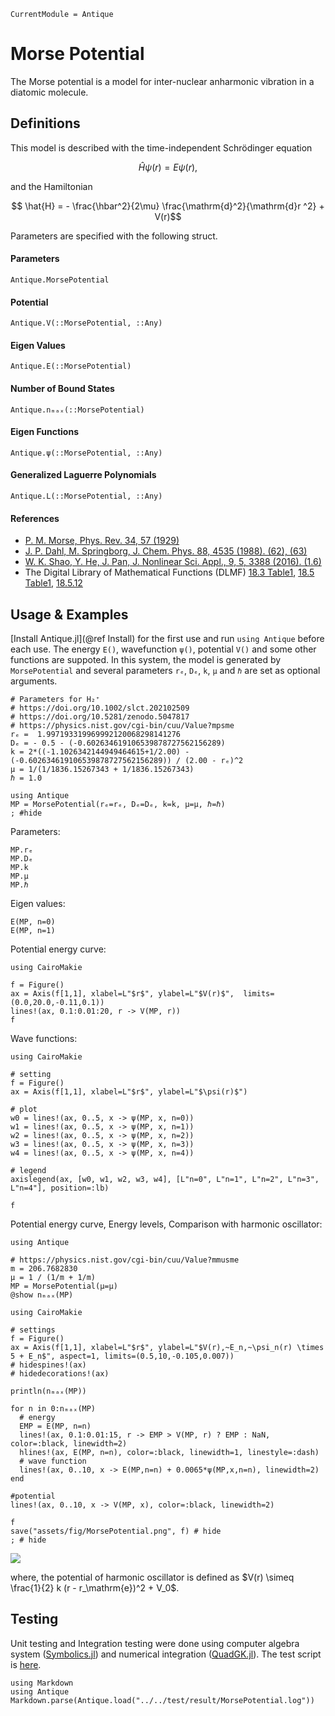 ```@meta
CurrentModule = Antique
```

# Morse Potential

The Morse potential is a model for inter-nuclear anharmonic vibration in a diatomic molecule.

## Definitions

This model is described with the time-independent Schrödinger equation
```math
  \hat{H} \psi(r) = E \psi(r),
```
and the Hamiltonian
```math
  \hat{H} = - \frac{\hbar^2}{2\mu} \frac{\mathrm{d}^2}{\mathrm{d}r ^2} + V(r)
```
Parameters are specified with the following struct.

#### Parameters
```@docs; canonical=false
Antique.MorsePotential
```

#### Potential
```@docs; canonical=false
Antique.V(::MorsePotential, ::Any)
```

#### Eigen Values
```@docs; canonical=false
Antique.E(::MorsePotential)
```

#### Number of Bound States
```@docs; canonical=false
Antique.nₘₐₓ(::MorsePotential)
```

#### Eigen Functions
```@docs; canonical=false
Antique.ψ(::MorsePotential, ::Any)
```

#### Generalized Laguerre Polynomials
```@docs; canonical=false
Antique.L(::MorsePotential, ::Any)
```

#### References
- [P. M. Morse, Phys. Rev. 34, 57 (1929)](https://doi.org/10.1103/PhysRev.34.57)
- [J. P. Dahl, M. Springborg, J. Chem. Phys. 88, 4535 (1988). (62), (63)](https://doi.org/10.1063/1.453761)
- [W. K. Shao, Y. He, J. Pan, J. Nonlinear Sci. Appl., 9, 5, 3388 (2016). (1.6)](http://dx.doi.org/10.22436/jnsa.009.05.124) 
- The Digital Library of Mathematical Functions (DLMF) [18.3 Table1](https://dlmf.nist.gov/18.3#T1), [18.5 Table1](https://dlmf.nist.gov/18.5#T1), [18.5.12](https://dlmf.nist.gov/18.5#E12)

## Usage & Examples

[Install Antique.jl](@ref Install) for the first use and run `using Antique` before each use. The energy `E()`, wavefunction `ψ()`, potential `V()` and some other functions are suppoted. In this system, the model is generated by `MorsePotential` and several parameters `rₑ`, `Dₑ`, `k`, `µ` and `ℏ` are set as optional arguments.

```@example MP
# Parameters for H₂⁺
# https://doi.org/10.1002/slct.202102509
# https://doi.org/10.5281/zenodo.5047817
# https://physics.nist.gov/cgi-bin/cuu/Value?mpsme
rₑ =  1.997193319969992120068298141276
Dₑ = - 0.5 - (-0.602634619106539878727562156289)
k = 2*((-1.1026342144949464615+1/2.00) - (-0.602634619106539878727562156289)) / (2.00 - rₑ)^2
µ = 1/(1/1836.15267343 + 1/1836.15267343)
ℏ = 1.0

using Antique
MP = MorsePotential(rₑ=rₑ, Dₑ=Dₑ, k=k, µ=µ, ℏ=ℏ)
; #hide
```

Parameters:

```@repl MP
MP.rₑ
MP.Dₑ
MP.k
MP.µ
MP.ℏ
```

Eigen values:

```@repl MP
E(MP, n=0)
E(MP, n=1)
```

Potential energy curve:

```@example MP
using CairoMakie

f = Figure()
ax = Axis(f[1,1], xlabel=L"$r$", ylabel=L"$V(r)$",  limits=(0.0,20.0,-0.11,0.1))
lines!(ax, 0.1:0.01:20, r -> V(MP, r))
f
```

Wave functions:

```@example MP
using CairoMakie

# setting
f = Figure()
ax = Axis(f[1,1], xlabel=L"$r$", ylabel=L"$\psi(r)$")

# plot
w0 = lines!(ax, 0..5, x -> ψ(MP, x, n=0))
w1 = lines!(ax, 0..5, x -> ψ(MP, x, n=1))
w2 = lines!(ax, 0..5, x -> ψ(MP, x, n=2))
w3 = lines!(ax, 0..5, x -> ψ(MP, x, n=3))
w4 = lines!(ax, 0..5, x -> ψ(MP, x, n=4))

# legend
axislegend(ax, [w0, w1, w2, w3, w4], [L"n=0", L"n=1", L"n=2", L"n=3", L"n=4"], position=:lb)

f
```

Potential energy curve, Energy levels, Comparison with harmonic oscillator:

```@example MP
using Antique

# https://physics.nist.gov/cgi-bin/cuu/Value?mmusme
m = 206.7682830
μ = 1 / (1/m + 1/m)
MP = MorsePotential(μ=μ)
@show nₘₐₓ(MP)

using CairoMakie

# settings
f = Figure()
ax = Axis(f[1,1], xlabel=L"$r$", ylabel=L"$V(r),~E_n,~\psi_n(r) \times 5 + E_n$", aspect=1, limits=(0.5,10,-0.105,0.007))
# hidespines!(ax)
# hidedecorations!(ax)

println(nₘₐₓ(MP))

for n in 0:nₘₐₓ(MP)
  # energy
  EMP = E(MP, n=n)
  lines!(ax, 0.1:0.01:15, r -> EMP > V(MP, r) ? EMP : NaN, color=:black, linewidth=2)
  hlines!(ax, E(MP, n=n), color=:black, linewidth=1, linestyle=:dash)
  # wave function
  lines!(ax, 0..10, x -> E(MP,n=n) + 0.0065*ψ(MP,x,n=n), linewidth=2)
end

#potential
lines!(ax, 0..10, x -> V(MP, x), color=:black, linewidth=2)

f
save("assets/fig/MorsePotential.png", f) # hide
; # hide
```

![](assets/fig/MorsePotential.png)

where, the potential of harmonic oscillator is defined as $V(r) \simeq \frac{1}{2} k (r - r_\mathrm{e})^2 + V_0$.

## Testing

Unit testing and Integration testing were done using computer algebra system ([Symbolics.jl](https://symbolics.juliasymbolics.org/stable/)) and numerical integration ([QuadGK.jl](https://juliamath.github.io/QuadGK.jl/stable/)). The test script is [here](https://github.com/ohno/Antique.jl/blob/main/test/MorsePotential.jl).

```@eval
using Markdown
using Antique
Markdown.parse(Antique.load("../../test/result/MorsePotential.log"))
```
